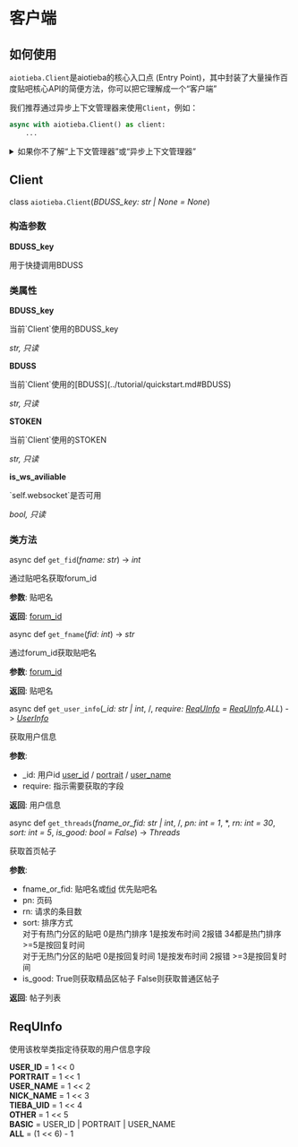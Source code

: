 # 客户端

## 如何使用

`aiotieba.Client`是aiotieba的核心入口点 (Entry Point)，其中封装了大量操作百度贴吧核心API的简便方法，你可以把它理解成一个“客户端”

我们推荐通过异步上下文管理器来使用`Client`，例如：

```python
async with aiotieba.Client() as client:
    ...
```

<details markdown="1"><summary>如果你不了解“上下文管理器”或“异步上下文管理器”</summary>

你可以阅读以下文章快速入门

+ [python黑魔法-上下文管理器](https://piaosanlang.gitbooks.io/faq/content/tornado/pythonhei-mo-6cd5-shang-xia-wen-guan-li-qi-ff08-contextor.html) 中文解读上下文管理器
+ [详解asyncio之异步上下文管理器](https://cloud.tencent.com/developer/article/1488125) 中文解读异步上下文管理器
+ [PEP-492](https://peps.python.org/pep-0492/#asynchronous-context-managers-and-async-with) 异步上下文管理器的PEP标准
+ [Why do we need `async for` and `async with`?](https://stackoverflow.com/questions/67092070/why-do-we-need-async-for-and-async-with) 深入解读`async for`和`async with`的作用

</details>

## Client

class `aiotieba.Client`(*BDUSS_key: str | None = None*)

### 构造参数

**BDUSS_key**

<div class="docstring" markdown="1">
用于快捷调用BDUSS
</div>

### 类属性

**BDUSS_key**

<div class="docstring" markdown="1">
当前`Client`使用的BDUSS_key

*str, 只读*
</div>

**BDUSS**

<div class="docstring" markdown="1">
当前`Client`使用的[BDUSS](../tutorial/quickstart.md#BDUSS)

*str, 只读*
</div>

**STOKEN**

<div class="docstring" markdown="1">
当前`Client`使用的STOKEN

*str, 只读*
</div>

**is_ws_aviliable**

<div class="docstring" markdown="1">
`self.websocket`是否可用

*bool, 只读*
</div>

### 类方法

async def `get_fid`(*fname: str*) -> *int*

<div class="docstring" markdown="1">
通过贴吧名获取forum_id

**参数**: 贴吧名

**返回**: [forum_id](../tutorial/quickstart.md#forum_id)
</div>


async def `get_fname`(*fid: int*) -> *str*

<div class="docstring" markdown="1">
通过forum_id获取贴吧名

**参数**: [forum_id](../tutorial/quickstart.md#forum_id)

**返回**: 贴吧名
</div>


async def `get_user_info`(*_id: str | int*, /, *require: [ReqUInfo](#ReqUInfo) = [ReqUInfo](#ReqUInfo).ALL*) -> *[UserInfo](typedefs.md#UserInfo)*

<div class="docstring" markdown="1">
获取用户信息

**参数**:

+ _id: 用户id [user_id](../tutorial/quickstart.md#user_id) / [portrait](../tutorial/quickstart.md#portrait) / [user_name](../tutorial/quickstart.md#user_name)
+ require: 指示需要获取的字段

**返回**: 用户信息
</div>

async def `get_threads`(*fname_or_fid: str | int*, /, *pn: int = 1*, \*, *rn: int = 30*, *sort: int = 5*, *is_good: bool = False*) -> *Threads*

<div class="docstring" markdown="1">
获取首页帖子

**参数**:

+ fname_or_fid: 贴吧名或[fid](../tutorial/quickstart.md#forum_id) 优先贴吧名
+ pn: 页码
+ rn: 请求的条目数
+ sort: 排序方式<br>
  对于有热门分区的贴吧 0是热门排序 1是按发布时间 2报错 34都是热门排序 >=5是按回复时间<br>
  对于无热门分区的贴吧 0是按回复时间 1是按发布时间 2报错 >=3是按回复时间
+ is_good: True则获取精品区帖子 False则获取普通区帖子

**返回**: 帖子列表
</div>


## ReqUInfo

使用该枚举类指定待获取的用户信息字段

**USER_ID** = 1 << 0<br>
**PORTRAIT** = 1 << 1<br>
**USER_NAME** = 1 << 2<br>
**NICK_NAME** = 1 << 3<br>
**TIEBA_UID** = 1 << 4<br>
**OTHER** = 1 << 5<br>
**BASIC** = USER_ID | PORTRAIT | USER_NAME<br>
**ALL** = (1 << 6) - 1
